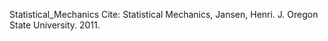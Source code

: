 Statistical_Mechanics
Cite: Statistical Mechanics, Jansen, Henri. J. Oregon State University. 2011.
